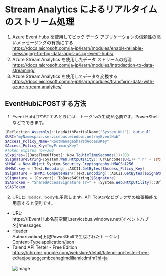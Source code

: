 # Stream Analytics によるリアルタイムのストリーム処理    
1. Azure Event Hubs を使用してビッグ データ アプリケーションの信頼性の高いメッセージングの有効にする   
https://docs.microsoft.com/ja-jp/learn/modules/enable-reliable-messaging-for-big-data-apps-using-event-hubs/    
2. Azure Stream Analytics を使用したデータ ストリームの処理   
https://docs.microsoft.com/ja-jp/learn/modules/introduction-to-data-streaming/    
3. Azure Stream Analytics を使用してデータを変換する   
https://docs.microsoft.com/ja-jp/learn/modules/transform-data-with-azure-stream-analytics/    

## EventHubにPOSTする方法
1. Event HubにPOSTするときには、トークンの生成が必要です。PowerShellなどでできます。
```powershell
[Reflection.Assembly]::LoadWithPartialName("System.Web")| out-null
$URI="myNamespace.servicebus.windows.net/myEventHub"
$Access_Policy_Name="RootManageSharedAccessKey"
$Access_Policy_Key="myPrimaryKey"
#Token expires now+300
$Expires=([DateTimeOffset]::Now.ToUnixTimeSeconds())+300
$SignatureString=[System.Web.HttpUtility]::UrlEncode($URI)+ "`n" + [string]$Expires
$HMAC = New-Object System.Security.Cryptography.HMACSHA256
$HMAC.key = [Text.Encoding]::ASCII.GetBytes($Access_Policy_Key)
$Signature = $HMAC.ComputeHash([Text.Encoding]::ASCII.GetBytes($SignatureString))
$Signature = [Convert]::ToBase64String($Signature)
$SASToken = "SharedAccessSignature sr=" + [System.Web.HttpUtility]::UrlEncode($URI) + "&sig=" + [System.Web.HttpUtility]::UrlEncode($Signature) + "&se=" + $Expires + "&skn=" + $Access_Policy_Name
$SASToken
```
2. URLとHeader、bodyを用意します。API Testerなどブラウザの拡張機能を用意すると便利です。   
- URL:<br>
https://[Event Hub名前空間].servicebus.windows.net/[イベントハブ名]/messages     
- Header<br>
Authorization:[上記PowerShellで生成されたトークン]    
Content-Type:application/json 
- Talend API Tester - Free Edition    
https://chrome.google.com/webstore/detail/talend-api-tester-free-ed/aejoelaoggembcahagimdiliamlcdmfm?hl=ja    <br><br>
![image](https://user-images.githubusercontent.com/69043643/158722081-de69e62d-f908-4dcf-bba9-7f4159472b74.png)

   
